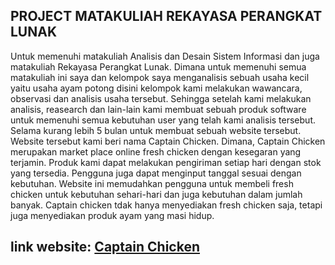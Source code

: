 ## PROJECT MATAKULIAH REKAYASA PERANGKAT LUNAK

Untuk memenuhi matakuliah Analisis dan Desain Sistem Informasi dan juga matakuliah Rekayasa Perangkat Lunak. Dimana untuk memenuhi semua matakuliah ini saya dan kelompok saya menganalisis sebuah usaha kecil yaitu usaha ayam potong disini kelompok kami melakukan wawancara, observasi dan analisis usaha tersebut. Sehingga setelah kami melakukan analisis, reasearch dan lain-lain kami membuat sebuah produk software untuk memenuhi semua kebutuhan user yang telah kami analisis tersebut. Selama kurang lebih 5 bulan untuk membuat sebuah website tersebut. Website tersebut kami beri nama Captain Chicken. Dimana, Captain Chicken merupakan market place online fresh chicken dengan kesegaran yang terjamin. Produk kami dapat melakukan pengiriman setiap hari dengan stok yang tersedia. Pengguna juga dapat menginput tanggal sesuai dengan kebutuhan. Website ini memudahkan pengguna untuk membeli fresh chicken untuk kebutuhan sehari-hari dan juga kebutuhan dalam jumlah banyak. Captain chicken tdak hanya menyediakan fresh chicken saja, tetapi juga menyediakan produk ayam yang masi hidup. 
## link website: [Captain Chicken](http://captainchicken.shznnn.com/)
